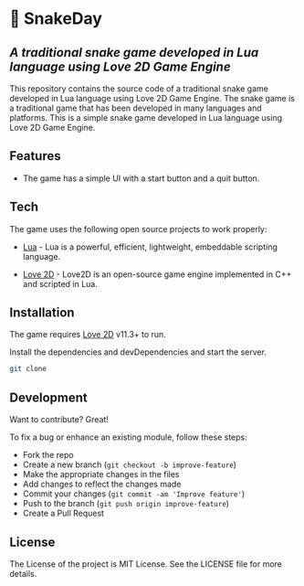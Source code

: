 # 🐍	SnakeDay
## _A traditional snake game developed in Lua language using Love 2D Game Engine_

This repository contains the source code of a traditional snake game developed in Lua language using Love 2D Game Engine. The snake game is a traditional game that has been developed in many languages and platforms. This is a simple snake game developed in Lua language using Love 2D Game Engine. 

## Features

- The game has a simple UI with a start button and a quit button.

## Tech

The game uses the following open source projects to work properly:

- [Lua](https://www.lua.org/) - Lua is a powerful, efficient, lightweight, embeddable scripting language.

- [Love 2D](https://love2d.org/) - Love2D is an open-source game engine implemented in C++ and scripted in Lua.

## Installation

The game requires [Love 2D](https://love2d.org/) v11.3+ to run.

Install the dependencies and devDependencies and start the server.

```sh
git clone
```

## Development

Want to contribute? Great!

To fix a bug or enhance an existing module, follow these steps:

- Fork the repo
- Create a new branch (`git checkout -b improve-feature`)
- Make the appropriate changes in the files
- Add changes to reflect the changes made
- Commit your changes (`git commit -am 'Improve feature'`)
- Push to the branch (`git push origin improve-feature`)
- Create a Pull Request

## License

The License of the project is MIT License. See the LICENSE file for more details.